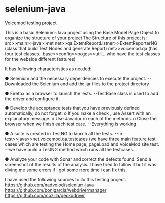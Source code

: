 # selenium-java
Voicemod testing project

This is a basic Selenium-Java project using the Base Model Page Object to organize the structure of your project
The Structure of this project is:
src>>main>>java>>net
net>>qa.ExtentReportListner>>ExtentReporterNG (class that build Test Nodes and generate Report)
net>>voicemod.qa (has four test classes...base>>config>>pages>>util... who have the test classes for the webside different features)

It has following characteristics as needed: 

● Selenium and the necessary dependencies to execute the project.
--Downloaded the Selenium and add the jar files to the project directory 

● Firefox as a browser to launch the tests.
--TestBase class is used to add the driver and configure it.

● Develop the acceptance tests that you have previously defined automatically, do not
forget:
o If you make a check , use Assert with an explanatory message.
o Use Javadoc in each of the methods.
o Close the browser when we finish each test case.
--Everything is working

● A suite is created in TestNG to launch all the tests.
--In test>>java>>net.voicemod.qa.testcases (we have three main feature test cases which are testing the Home page, pageLoad and VoiceMod site test.
--we have build a TestNG method which runs all the testcases.

● Analyze your code with Sonar and correct the defects found. Send a screenshot of
the results of the analysis.
I have tried to follow it but it was diving me some errors if i got some more time i can fix this.

I have used the following sources to do this testing project.
https://github.com/nadvolod/selenium-java
https://github.com/bonigarcia/webdrivermanager
https://github.com/mozilla/geckodriver


